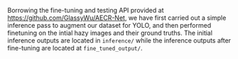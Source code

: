 Borrowing the fine-tuning and testing API provided at https://github.com/GlassyWu/AECR-Net, we have first carried out a simple inference pass to augment our dataset for YOLO, and then performed finetuning on the intial hazy images and their ground truths. The initial inference outputs are located in `inference/` while the inference outputs after fine-tuning are located at `fine_tuned_output/`.
